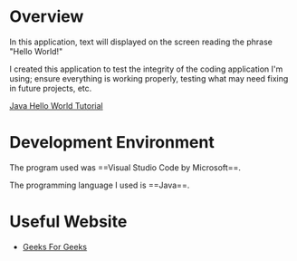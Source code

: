 # Overview

In this application, text will displayed on the screen reading the phrase "Hello World!"

I created this application to test the integrity of the coding application I'm using; ensure everything is working properly, testing what may need fixing in future projects, etc.

[Java Hello World Tutorial](https://youtu.be/eJieCOKRNss)

# Development Environment

The program used was ==Visual Studio Code by Microsoft==.

The programming language I used is ==Java==.

# Useful Website

* [Geeks For Geeks](https://www.geeksforgeeks.org/java-hello-world-program/)